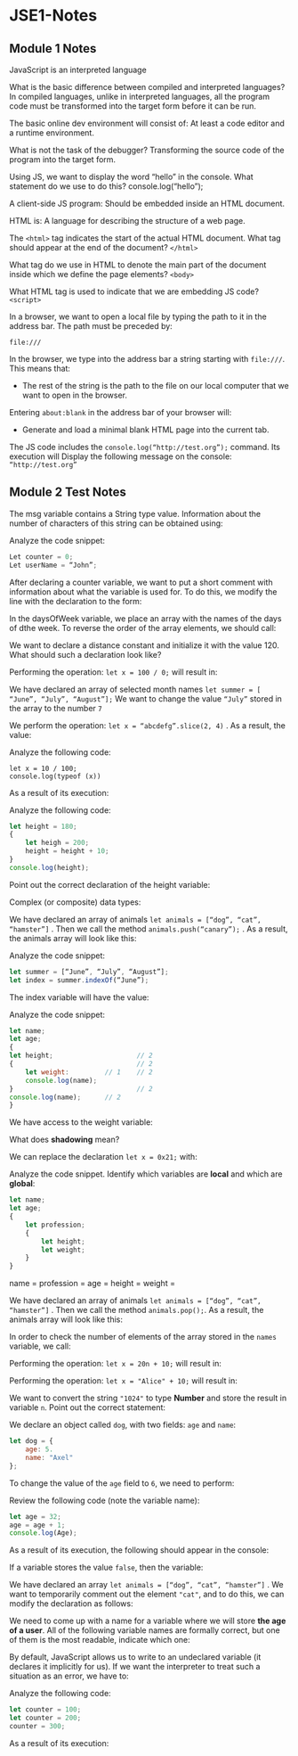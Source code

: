 # JSE1-Notes

## Module 1 Notes
JavaScript is an interpreted language

What is the basic difference between compiled and interpreted languages? 
In compiled languages, unlike in interpreted languages, all the program code must be transformed into the target form before it can be run.

The basic online dev environment will consist of:
At least a code editor and a runtime environment.

What is not the task of the debugger?
Transforming the source code of the program into the target form.

Using JS, we want to display the word “hello” in the console. What statement do we use to do this?
console.log(“hello”);

A client-side JS program:
Should be embedded inside an HTML document.

HTML is:
A language for describing the structure of a web page.

The `<html>` tag indicates the start of the actual HTML document. What tag should appear at the end of the document? 
`</html>`

What tag do we use in HTML to denote the main part of the document inside which we define the page elements? `<body>`


What HTML tag is used to indicate that we are embedding JS code? `<script>`

In a browser, we want to open a local file by typing the path to it in the address bar. The path must be preceded by:
```
file:///
```

In the browser, we type into the address bar a string starting with `file:///`.  This means that:
- The rest of the string is the path to the file on our local computer that we want to open in the browser.

Entering `about:blank` in the address bar of your browser will:
- Generate and load a minimal blank HTML page into the current tab.

The JS code includes the 
`console.log(“http://test.org”);` command. Its execution will Display the following message on the console: `“http://test.org”`

## Module 2 Test Notes
The msg variable contains a String type value. Information about the number of characters of this string can be obtained using:


Analyze the code snippet:
```js
Let counter = 0;
Let userName = “John”;
```

After declaring a counter variable, we want to put a short comment with information about what the variable is used for. To do this, we modify the line with the declaration to the form:

In the daysOfWeek variable, we place an array with the names of the days of dthe week. To reverse the order of the array elements, we should call:

We want to declare a distance constant and initialize it with the value 120. What should such a declaration look like?

Performing the operation: `let x = 100 / 0;` will result in:

We have declared an array of selected month names `let summer = [ “June”, “July”, “August”];` We want to change the value `“July”` stored in the array to the number `7`

We perform the operation: `let x = “abcdefg”.slice(2, 4)` . As a result, the value:

Analyze the following code:

```
let x = 10 / 100;
console.log(typeof (x))
```

As a result of its execution:

Analyze the following code:
```js
let height = 180;
{
    let heigh = 200;
    height = height + 10;
}
console.log(height);
```
Point out the correct declaration of the height variable:

Complex (or composite) data types:

We have declared an array of animals `let animals = [“dog”, “cat”, “hamster”]` . Then we call the method `animals.push(“canary”);` . As a result, the animals array will look like this:


Analyze the code snippet:
```js
let summer = [“June”, “July”, “August”];
let index = summer.indexOf(“June”);
```
The index variable will have the value:


Analyze the code snippet:
```js
let name;
let age;
{
let height;					    // 2
{							    // 2
	let weight:	        // 1	// 2
	console.log(name);
}							    // 2
console.log(name);		// 2
}
```
We have access to the weight variable:

What does **shadowing** mean?

We can replace the declaration `let x = 0x21;` with:

Analyze the code snippet. Identify which variables are **local** and which are **global**:
```js
let name;
let age;
{
    let profession;
    {
        let height;
        let weight;
    }
}
```
name =
profession =
age =
height =
weight =

We have declared an array of animals `let animals = [“dog”, “cat”, “hamster”]` . Then we call the method `animals.pop();`. As a result, the animals array will look like this:

In order to check the number of elements of the array stored in the `names` variable, we call:

Performing the operation: `let x = 20n + 10;` will result in:

Performing the operation: `let x = "Alice" + 10;` will result in:

We want to convert the string `"1024"` to type **Number** and store the result in variable `n`. Point out the correct statement:

We declare an object called `dog`, with two fields: `age` and `name`:
```js
let dog = {
    age: 5.
    name: "Axel"
};
```
To change the value of the `age` field to `6`, we need to perform:

Review the following code (note the variable name):
```js
let age = 32;
age = age + 1;
console.log(Age);
```
As a result of its execution, the following should appear in the console:

If a variable stores the value `false`, then the variable:

We have declared an array `let animals = [“dog”, “cat”, “hamster”]` . We want to temporarily comment out the element `"cat"`, and to do this, we can modify the declaration as follows:

We need to come up with a name for a variable where we will store **the age of a user**. All of the following variable names are formally correct, but one of them is the most readable, indicate which one:

By default, JavaScript allows us to write to an undeclared variable (it declares it implicitly for us). If we want the interpreter to treat such a situation as an error, we have to:

Analyze the following code:
```js
let counter = 100;
let counter = 200;
counter = 300;
```
As a result of its execution:

